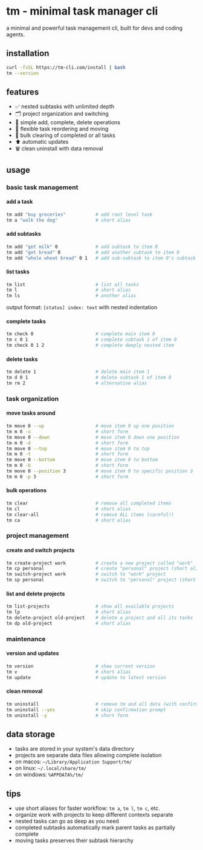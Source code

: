 # tm - minimal task manager cli

a minimal and powerful task management cli, built for devs and coding agents.

## installation

```bash
curl -fsSL https://tm-cli.com/install | bash
tm --version
```

## features

- ✅ nested subtasks with unlimited depth
- 🗂️ project organization and switching
- 📝 simple add, complete, delete operations
- 🔄 flexible task reordering and moving
- 🧹 bulk clearing of completed or all tasks
- ⬆️ automatic updates
- 🗑️ clean uninstall with data removal

## usage

### basic task management

#### add a task

```bash
tm add "buy groceries"           # add root level task
tm a "walk the dog"              # short alias
```

#### add subtasks

```bash
tm add "get milk" 0              # add subtask to item 0
tm add "get bread" 0             # add another subtask to item 0
tm add "whole wheat bread" 0 1   # add sub-subtask to item 0's subtask 1
```

#### list tasks

```bash
tm list                          # list all tasks
tm l                             # short alias
tm ls                            # another alias
```

output format: `[status] index: text` with nested indentation

#### complete tasks

```bash
tm check 0                       # complete main item 0
tm c 0 1                         # complete subtask 1 of item 0
tm check 0 1 2                   # complete deeply nested item
```

#### delete tasks

```bash
tm delete 1                      # delete main item 1
tm d 0 1                         # delete subtask 1 of item 0
tm rm 2                          # alternative alias
```

### task organization

#### move tasks around

```bash
tm move 0 --up                   # move item 0 up one position
tm m 0 -u                        # short form
tm move 0 --down                 # move item 0 down one position
tm m 0 -d                        # short form
tm move 0 --top                  # move item 0 to top
tm m 0 -t                        # short form
tm move 0 --bottom               # move item 0 to bottom
tm m 0 -b                        # short form
tm move 0 --position 3           # move item 0 to specific position 3
tm m 0 -p 3                      # short form
```

#### bulk operations

```bash
tm clear                         # remove all completed items
tm cl                            # short alias
tm clear-all                     # remove ALL items (careful!)
tm ca                            # short alias
```

### project management

#### create and switch projects

```bash
tm create-project work           # create a new project called "work"
tm cp personal                   # create "personal" project (short alias)
tm switch-project work           # switch to "work" project
tm sp personal                   # switch to "personal" project (short alias)
```

#### list and delete projects

```bash
tm list-projects                 # show all available projects
tm lp                            # short alias
tm delete-project old-project    # delete a project and all its tasks
tm dp old-project                # short alias
```

### maintenance

#### version and updates

```bash
tm version                       # show current version
tm v                             # short alias
tm update                        # update to latest version
```

#### clean removal

```bash
tm uninstall                     # remove tm and all data (with confirmation)
tm uninstall --yes               # skip confirmation prompt
tm uninstall -y                  # short form
```

## data storage

- tasks are stored in your system's data directory
- projects are separate data files allowing complete isolation
- on macos: `~/Library/Application Support/tm/`
- on linux: `~/.local/share/tm/`
- on windows: `%APPDATA%/tm/`

## tips

- use short aliases for faster workflow: `tm a`, `tm l`, `tm c`, etc.
- organize work with projects to keep different contexts separate
- nested tasks can go as deep as you need
- completed subtasks automatically mark parent tasks as partially complete
- moving tasks preserves their subtask hierarchy
